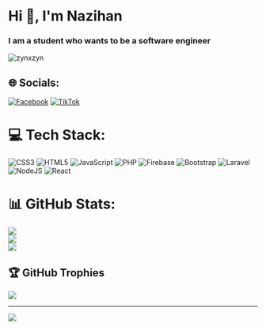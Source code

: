 <h1 align="left">Hi 👋, I'm Nazihan</h1>
<h3 align="left">I am a student who wants to be a software engineer</h3>

<p align="left"> <img src="https://komarev.com/ghpvc/?username=zynxzyn&label=Profile%20views&color=0e75b6&style=flat" alt="zynxzyn" /> </p>


## 🌐 Socials:
[![Facebook](https://img.shields.io/badge/Facebook-%231877F2.svg?logo=Facebook&logoColor=white)](https://facebook.com/nazihant) [![TikTok](https://img.shields.io/badge/TikTok-%23000000.svg?logo=TikTok&logoColor=white)](https://tiktok.com/@nazihanxzyn) 

# 💻 Tech Stack:
![CSS3](https://img.shields.io/badge/css3-%231572B6.svg?style=for-the-badge&logo=css3&logoColor=white) ![HTML5](https://img.shields.io/badge/html5-%23E34F26.svg?style=for-the-badge&logo=html5&logoColor=white) ![JavaScript](https://img.shields.io/badge/javascript-%23323330.svg?style=for-the-badge&logo=javascript&logoColor=%23F7DF1E) ![PHP](https://img.shields.io/badge/php-%23777BB4.svg?style=for-the-badge&logo=php&logoColor=white) ![Firebase](https://img.shields.io/badge/firebase-%23039BE5.svg?style=for-the-badge&logo=firebase) ![Bootstrap](https://img.shields.io/badge/bootstrap-%23563D7C.svg?style=for-the-badge&logo=bootstrap&logoColor=white) ![Laravel](https://img.shields.io/badge/laravel-%23FF2D20.svg?style=for-the-badge&logo=laravel&logoColor=white) ![NodeJS](https://img.shields.io/badge/node.js-6DA55F?style=for-the-badge&logo=node.js&logoColor=white) ![React](https://img.shields.io/badge/react-%2320232a.svg?style=for-the-badge&logo=react&logoColor=%2361DAFB)
# 📊 GitHub Stats:
![](https://github-readme-stats.vercel.app/api?username=zynxzyn&theme=react&hide_border=true&include_all_commits=false&count_private=false)<br/>
![](https://github-readme-streak-stats.herokuapp.com/?user=zynxzyn&theme=react&hide_border=true)<br/>
![](https://github-readme-stats.vercel.app/api/top-langs/?username=zynxzyn&theme=react&hide_border=true&include_all_commits=false&count_private=false&layout=compact)

## 🏆 GitHub Trophies
![](https://github-profile-trophy.vercel.app/?username=zynxzyn&theme=radical&no-frame=false&no-bg=true&margin-w=4)

---
[![](https://visitcount.itsvg.in/api?id=zynxzyn&icon=0&color=1)](https://visitcount.itsvg.in)
